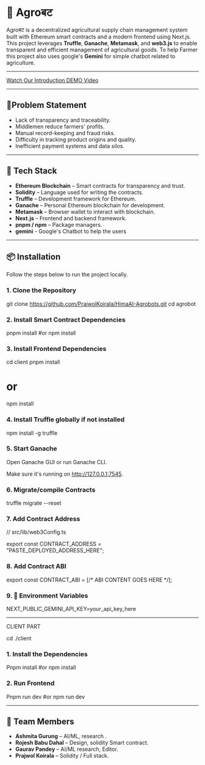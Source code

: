 # 🌾 Agroबट

Agroबट is a decentralized agricultural supply chain management system built with Ethereum smart contracts and a modern frontend using Next.js. This project leverages **Truffle**, **Ganache**, **Metamask**, and **web3.js** to enable transparent and efficient management of agricultural goods. To help Farmer this project also uses google's **Gemini** for simple chatbot related to agriculture.

---

[Watch Our Introduction DEMO Video](https://www.youtube.com/watch?v=62Bb8r8EL_U)

---
## 🧩Problem Statement
- Lack of transparency and traceability.
- Middlemen reduce farmers' profits.
- Manual record-keeping and fraud risks.
- Difficulty in tracking product origins and quality.
- Inefficient payment systems and data silos.


---

## 🚀 Tech Stack

- **Ethereum Blockchain** – Smart contracts for transparency and trust.
- **Solidity** – Language used for writing the contracts.
- **Truffle** – Development framework for Ethereum.
- **Ganache** – Personal Ethereum blockchain for development.
- **Metamask** – Browser wallet to interact with blockchain.
- **Next.js** – Frontend and backend framework.
- **pnpm / npm** – Package managers.
- **gemini** - Google's Chatbot to help the users

---

## 📦 Installation

Follow the steps below to run the project locally.

### 1. Clone the Repository

git clone https://github.com/PrajwolKoirala/HimaAI-Agrobots.git
cd agrobot

### 2. Install Smart Contract Dependencies
pnpm install
#or
npm install


### 3. Install Frontend Dependencies
cd client
pnpm install
# or
npm install

### 4. Install Truffle globally if not installed
npm install -g truffle

### 5. Start Ganache
Open Ganache GUI or run Ganache CLI.

Make sure it's running on http://127.0.0.1:7545.

### 6. Migrate/compile Contracts
truffle migrate --reset


### 7. Add Contract Address

// src/lib/web3Config.ts

export const CONTRACT_ADDRESS = "PASTE_DEPLOYED_ADDRESS_HERE";


### 8. Add Contract ABI

export const CONTRACT_ABI = [/* ABI CONTENT GOES HERE */];


### 9. 🔐 Environment Variables

NEXT_PUBLIC_GEMINI_API_KEY=your_api_key_here

---
CLIENT PART

cd ./client

### 1. Install the Dependencies
Pnpm install
#or
npm install


### 2. Run Frontend
Pnpm run dev
#or
npm run dev

---

## 🚀 Team Members

- **Ashmita Gurung** – AI/ML, research .
- **Rojesh Babu Dahal** – Design, solidity Smart contract.
- **Gaurav Pandey** – AI/ML research, Editor.
- **Prajwol Koirala** – Solidity / Full stack.


